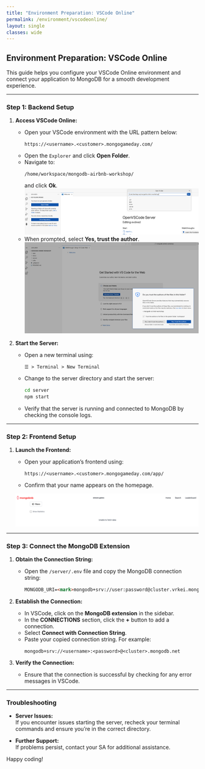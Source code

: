 ```yaml
---
title: "Environment Preparation: VSCode Online"
permalink: /environment/vscodeonline/
layout: single
classes: wide
---
```


## Environment Preparation: VSCode Online

This guide helps you configure your VSCode Online environment and connect your application to MongoDB for a smooth development experience.

---

### Step 1: Backend Setup

1. **Access VSCode Online:**
   - Open your VSCode environment with the URL pattern below:
     ```
     https://<username>.<customer>.mongogameday.com/
     ```
   - Open the `Explorer` and click **Open Folder**.
   - Navigate to:
     ```
     /home/workspace/mongodb-airbnb-workshop/
     ```
     and click **Ok**.
    ![Folder View](../../assets/images/environment-folder.png)  
   - When prompted, select **Yes, trust the author**.
    ![Trust Prompt](../../assets/images/environment-folder-trust.png)

2. **Start the Server:**
   - Open a new terminal using:
     ```
     ☰ > Terminal > New Terminal
     ```
   - Change to the server directory and start the server:
     ```bash
     cd server
     npm start
     ```
   - Verify that the server is running and connected to MongoDB by checking the console logs.

---

### Step 2: Frontend Setup

1. **Launch the Frontend:**
   - Open your application’s frontend using:
     ```
     https://<username>.<customer>.mongogameday.com/app/
     ```
   - Confirm that your name appears on the homepage.

   ![Frontend Name Display](../../assets/images/environment-name.png)

---

### Step 3: Connect the MongoDB Extension

1. **Obtain the Connection String:**
   - Open the `/server/.env` file and copy the MongoDB connection string:
     ```markdown
     MONGODB_URI=<mark>mongodb+srv://user:password@cluster.vrkei.mongodb.net</mark>/?retryWrites=true&w=majority
     ```

2. **Establish the Connection:**
   - In VSCode, click on the **MongoDB extension** in the sidebar.
   - In the **CONNECTIONS** section, click the **+** button to add a connection.
   - Select **Connect with Connection String**.
   - Paste your copied connection string. For example:
     ```
     mongodb+srv://<username>:<password>@<cluster>.mongodb.net
     ```

3. **Verify the Connection:**
   - Ensure that the connection is successful by checking for any error messages in VSCode.

---

### Troubleshooting

- **Server Issues:**  
  If you encounter issues starting the server, recheck your terminal commands and ensure you’re in the correct directory.

- **Further Support:**  
  If problems persist, contact your SA for additional assistance.

Happy coding!
